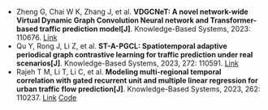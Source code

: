 * Zheng G, Chai W K, Zhang J, et al. <b>VDGCNeT: A novel network-wide Virtual Dynamic Graph Convolution Neural network and Transformer-based traffic prediction model[J]</b>. Knowledge-Based Systems, 2023: 110676. [Link](https://www.sciencedirect.com/science/article/pii/S0950705123004264)
* Qu Y, Rong J, Li Z, et al. <b>ST-A-PGCL: Spatiotemporal adaptive periodical graph contrastive learning for traffic prediction under real scenarios[J]</b>. Knowledge-Based Systems, 2023, 272: 110591. [Link](https://www.sciencedirect.com/science/article/pii/S0950705123003416)
* Rajeh T M, Li T, Li C, et al. <b>Modeling multi-regional temporal correlation with gated recurrent unit and multiple linear regression for urban traffic flow prediction[J]</b>. Knowledge-Based Systems, 2023, 262: 110237. [Link](https://www.sciencedirect.com/science/article/pii/S0950705122013338) [Code](https://github.com/TMRajeh/MRC-MLRU.git)
